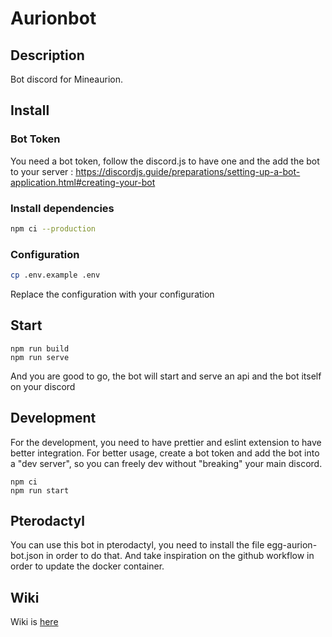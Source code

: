 # Aurionbot

## Description

Bot discord for Mineaurion.

## Install

### Bot Token

You need a bot token, follow the discord.js to have one and the add the bot to your server : https://discordjs.guide/preparations/setting-up-a-bot-application.html#creating-your-bot

### Install dependencies

```bash
npm ci --production
```

### Configuration

```bash
cp .env.example .env
```

Replace the configuration with your configuration

## Start

```
npm run build
npm run serve
```

And you are good to go, the bot will start and serve an api and the bot itself on your discord

## Development

For the development, you need to have prettier and eslint extension to have better integration. For better usage, create a bot token and add the bot into a "dev server", so you can freely dev without "breaking" your main discord.

```
npm ci
npm run start
```

## Pterodactyl

You can use this bot in pterodactyl, you need to install the file egg-aurion-bot.json in order to do that. And take inspiration on the github workflow in order to update the docker container.


## Wiki

Wiki is [here](https://github.com/Mineaurion/AurionBot/wiki)